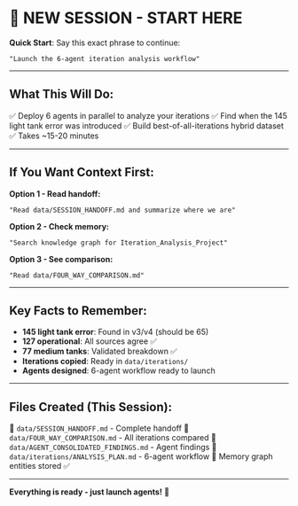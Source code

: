 # 🚀 NEW SESSION - START HERE

**Quick Start**: Say this exact phrase to continue:

```
"Launch the 6-agent iteration analysis workflow"
```

---

## What This Will Do:

✅ Deploy 6 agents in parallel to analyze your iterations
✅ Find when the 145 light tank error was introduced
✅ Build best-of-all-iterations hybrid dataset
✅ Takes ~15-20 minutes

---

## If You Want Context First:

**Option 1 - Read handoff:**
```
"Read data/SESSION_HANDOFF.md and summarize where we are"
```

**Option 2 - Check memory:**
```
"Search knowledge graph for Iteration_Analysis_Project"
```

**Option 3 - See comparison:**
```
"Read data/FOUR_WAY_COMPARISON.md"
```

---

## Key Facts to Remember:

- **145 light tank error**: Found in v3/v4 (should be 65)
- **127 operational**: All sources agree ✅
- **77 medium tanks**: Validated breakdown ✅
- **Iterations copied**: Ready in `data/iterations/`
- **Agents designed**: 6-agent workflow ready to launch

---

## Files Created (This Session):

📄 `data/SESSION_HANDOFF.md` - Complete handoff
📄 `data/FOUR_WAY_COMPARISON.md` - All iterations compared
📄 `data/AGENT_CONSOLIDATED_FINDINGS.md` - Agent findings
📄 `data/iterations/ANALYSIS_PLAN.md` - 6-agent workflow
📄 Memory graph entities stored ✅

---

**Everything is ready - just launch agents!** 🚀
